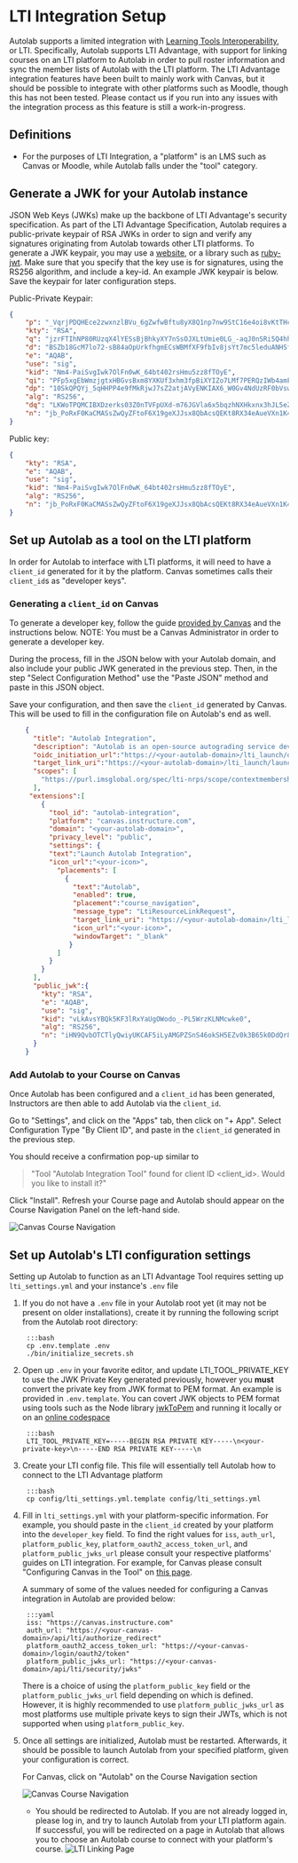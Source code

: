 # LTI Integration Setup

Autolab supports a limited integration with [Learning Tools Interoperability](http://www.imsglobal.org/activity/learning-tools-interoperability), or LTI. Specifically, Autolab supports LTI Advantage, 
with support for linking courses on an LTI platform to Autolab in order to pull roster information and sync the member
lists of Autolab with the LTI platform. The LTI Advantage integration features have been built to mainly work with Canvas,
but it should be possible to integrate with other platforms such as Moodle, though this has not been tested. Please
contact us if you run into any issues with the integration process as this feature is still a work-in-progress.

## Definitions
- For the purposes of LTI Integration, a "platform" is an LMS such as Canvas or Moodle, while Autolab falls under the "tool" category.

## Generate a JWK for your Autolab instance
JSON Web Keys (JWKs) make up the backbone of LTI Advantage's security specification. 
As part of the LTI Advantage Specification, Autolab requires a public-private keypair of RSA JWKs in order to sign
and verify any signatures originating from Autolab towards other LTI platforms. To generate a JWK keypair, you may use 
a [website](https://mkjwk.org/), or a library such as [ruby-jwt](https://github.com/jwt/ruby-jwt). 
Make sure that you specify that the key use is for signatures, using the RS256 algorithm, and include a key-id. An example
JWK keypair is below. Save the keypair for later configuration steps.

Public-Private Keypair:
```json
{
    "p": "_VqrjPDQHEce2zwxnzlBVu_6gZwfwBftu8yX8Q1np7nw9StC16e4oi8vKtTHc6hy-byOU-JyKV0Dj9LZXF_r5_HZlCEVCg9J4oopsINAwi1ekWRWj3pGCJaJ6M9QdWTd3Q0zzWVowdeDmwfWGQKesoM7O4JkxzFRV1w-8GqQYyM",
    "kty": "RSA",
    "q": "jzrFTIhNP80RUzqX4lYESsBjBhkyXY7nSsOJXLtUmie0LG_-aqJ0nSRi5Q4hhDsou3VjMWj-7QvwrgYw4GF5ktlDdEN874TuIRY2LeuWa1WlsYg7QN31G89tPFb7IxlxY9D0KG0Tg3NkXkZ1t2OgQZZeY_uTsY5yJ9e1Zb0Lpec",
    "d": "BSZb18GcM7lo72-sB84aOpUrkfhgmECsWBMfXF9fbIv8jsYt7mc5leduANHSf7aFTS39XQtGZUoZ6DLT2b-DhF2_VJCjm0r2P-YnzHV8QJ9iQKu9tEeclRFR7xeFh0HE39f28n_DKSsvUfkMjPY79Jyw7ctYezLoUJFEP1UI9W1zVbJgRn8GHv438qKGzwJWKWfNVMbNuW9eLLkR5ejPZMts_0cLF3e6JLOZCL2x6yrrqwE8bXehUHDIsVnE-YT0yHWiuNge5YZaicHhQDRqEQZ80KYUzLCecstEPCCyB5UPVP-dhuZhkM0xfadwI61oGFaF5HSNjsW-gjxsE7RIHQ",
    "e": "AQAB",
    "use": "sig",
    "kid": "Nm4-PaiSvgIwk7OlFn0wK_64bt402rsHmu5zz8fTOyE",
    "qi": "PFp5xgEbWmzjgtxHBGvsBxm8YXKUf3xhm3fpBiXYIZo7LMf7PERQzIWb4amFqq0CBfShYgm9tFwdt2ldIQXvhqY2n3bp-Jp1M5P_YD89FR5-YJLk9PnFfEOEJnD1fqRILMWXUGJxL1YxLMIXXkbbhozrh2-2C-Rku7MFdIMA4UI",
    "dp": "10SkQPQYj_5qHHPP4e9fMkRjwJ7sZ2atjAVyENKIAX6_W0Gv4NdUzRF0bVswQXiegM4SzPm6cKTkst6_63phUsovSmq1mr-U0tT8SUusyZCNKtJrriuBuChY86S7Q5Q542olWt9QnGvHGgIVi1iriRhySsUnZgzkhWsO225gUqs",
    "alg": "RS256",
    "dq": "LKWoTPQMCIBXDzerks03Z0nTVFpUXd-m76JGVla6x5bqzhNXHkxnx3hJL5eZEQwT5WNxOTy-gov_SW_6mmcoK4N4SGylLFCmnj-7QdM3P1wiW1XZCp5lwnaFWZLPlCBhPTksctGVjJtSxSR3m2P915QU9lu8rVN2-D6AeCdW0y8",
    "n": "jb_PoRxF0KaCMASsZwQyZFtoF6X19geXJJsx8QbAcsQEKt8RX34eAueVXn1K49UaGDkK-G9UCDmLDYTKMgjz1mtFKuV2J6CwowplkBq9rE_fUgkSY0XfLC3pCRSaQ6kjwwUjbFjF7tWVQHFhTgjqQ85HA5Pd3ix1yHnMPaNZ08CwucAx1st_WLauEmqdkmfXNIA65S5CO8EXxo94CVJ-DIZ3X7HDJq0m28SRKMR7sPM1q8A3a3z_n7DzIytjRyQkLcCWQq9oLT5dTuvAHz3Hasb1hqGqy9uS3RCFvjXk3GW3JMonVfhJ7310gUCAojEqsQ06vtoLp0g0QsjTUbADlQ"
}
```
Public key:
```json
{
    "kty": "RSA",
    "e": "AQAB",
    "use": "sig",
    "kid": "Nm4-PaiSvgIwk7OlFn0wK_64bt402rsHmu5zz8fTOyE",
    "alg": "RS256",
    "n": "jb_PoRxF0KaCMASsZwQyZFtoF6X19geXJJsx8QbAcsQEKt8RX34eAueVXn1K49UaGDkK-G9UCDmLDYTKMgjz1mtFKuV2J6CwowplkBq9rE_fUgkSY0XfLC3pCRSaQ6kjwwUjbFjF7tWVQHFhTgjqQ85HA5Pd3ix1yHnMPaNZ08CwucAx1st_WLauEmqdkmfXNIA65S5CO8EXxo94CVJ-DIZ3X7HDJq0m28SRKMR7sPM1q8A3a3z_n7DzIytjRyQkLcCWQq9oLT5dTuvAHz3Hasb1hqGqy9uS3RCFvjXk3GW3JMonVfhJ7310gUCAojEqsQ06vtoLp0g0QsjTUbADlQ"
}
```
## Set up Autolab as a tool on the LTI platform

In order for Autolab to interface with LTI platforms, it will need to have a `client_id` generated for it by the platform.
 Canvas sometimes calls their `client_id`s as "developer keys".
### Generating a `client_id` on Canvas
To generate a developer key, follow the guide [provided by Canvas](https://community.canvaslms.com/t5/Admin-Guide/How-do-I-configure-an-LTI-key-for-an-account/ta-p/140)
and the instructions below. NOTE: You must be a Canvas Administrator in order to generate a developer key.

During the process, fill in the JSON below with your Autolab domain, and also include your public JWK generated in the previous
step. Then, in the step "Select Configuration Method" use the "Paste JSON" method and paste in this JSON object.

Save your configuration, and then save the `client_id` generated by Canvas. This will be used to fill in the configuration file
on Autolab's end as well.

```json
    {
      "title": "Autolab Integration",
      "description": "Autolab is an open-source autograding service developed by students, for students",
      "oidc_initiation_url":"https://<your-autolab-domain>/lti_launch/oidc_login/",
      "target_link_uri":"https://<your-autolab-domain>/lti_launch/launch/",
      "scopes": [
        "https://purl.imsglobal.org/spec/lti-nrps/scope/contextmembership.readonly"
      ],
     "extensions":[
        {
          "tool_id": "autolab-integration",
          "platform": "canvas.instructure.com",
          "domain": "<your-autolab-domain>",
          "privacy_level": "public",
          "settings": {
          "text":"Launch Autolab Integration",
          "icon_url":"<your-icon>",
            "placements": [
              {
                "text":"Autolab",
                "enabled": true,
                "placement":"course_navigation",
                "message_type": "LtiResourceLinkRequest",
                "target_link_uri": "https://<your-autolab-domain>/lti_launch/launch/",
                "icon_url":"<your-icon>",
                "windowTarget": "_blank"
               }
            ]
          }
        }
      ],
      "public_jwk":{
        "kty": "RSA",
        "e": "AQAB",
        "use": "sig",
        "kid": "vLkAvsYBQk5KF3lRxYaUgOWodo_-PL5WrzKLNMcwke0",
        "alg": "RS256",
        "n": "iHN9QvbOTCTlyQwiyUKCAF5iLyAMGPZSnS46okSH5EZv0k3B65k0DdQr8b454RfwOABp7FgXKOEG4oMG62GiFoWebf1nKVBF5O80QOHZquTZLXYPMBKW9FVB0oDol-pzzNmqX0iDPBnCsoII3S8_sDn5V4ur3LUKM2j7oBBphhAPiin8Oh64gnAPS5nlnJmaV8VIbOdpQgzLLHPH4jIfjFhvIKzwRf1kqQGZsUaGYhrGZTusPOLJ0nBHlNh5cEEjbfp0oEvsNJoMzF0COZaMt2d89G7-oaVE64vcEc4rRbW4g1nL4NbeO8xh1Vkhp4rsqL8Zw__DHNue-8kJQt2LUw"
      }
    }
```
### Add Autolab to your Course on Canvas

Once Autolab has been configured and a `client_id` has been generated, Instructors are then able to add Autolab via the `client_id`.

Go to "Settings", and click on the "Apps" tab, then click on "+ App". Select Configuration Type "By Client ID", and paste in the `client_id` generated in the 
previous step.

You should receive a confirmation pop-up similar to 
> "Tool "Autolab Integration Tool" found for client ID <client_id>. Would you like to install it?"

Click "Install". Refresh your Course page and Autolab should appear on the Course Navigation Panel on the left-hand side.

![Canvas Course Navigation](/images/Canvas_Course_Navigation.png)

## Set up Autolab's LTI configuration settings

Setting up Autolab to function as an LTI Advantage Tool requires setting up `lti_settings.yml` and
your instance's `.env` file

1. If you do not have a `.env` file in your Autolab root yet (it may not be present on older installations), create it by running the following script from the Autolab root directory:

        :::bash
        cp .env.template .env
    	./bin/initialize_secrets.sh

2. Open up `.env` in your favorite editor, and update LTI_TOOL_PRIVATE_KEY to use the JWK Private Key generated previously, however you **must** convert the private key from
   JWK format to PEM format. An example is provided in `.env.template`. You can covert JWK objects to PEM format using tools such as the Node library [jwkToPem](https://www.npmjs.com/package/jwk-to-pem) and 
   running it locally or on an
   [online codespace](https://npm.runkit.com/jwk-to-pem)

        :::bash
        LTI_TOOL_PRIVATE_KEY=-----BEGIN RSA PRIVATE KEY-----\n<your-private-key>\n-----END RSA PRIVATE KEY-----\n

3. Create your LTI config file. This file will essentially tell Autolab how to connect to the LTI Advantage platform

        :::bash
        cp config/lti_settings.yml.template config/lti_settings.yml

4. Fill in `lti_settings.yml` with your platform-specific information. For example, you should paste in the `client_id` created by your platform into the `developer_key` field.
   To find the right values for `iss`, `auth_url`, `platform_public_key`, `platform_oauth2_access_token_url`, and `platform_public_jwks_url` please consult your respective platforms' guides
   on LTI integration. For example, for Canvas please consult "Configuring Canvas in the Tool" on [this page](https://canvas.instructure.com/doc/api/file.lti_dev_key_config.html).
   
    A summary of some of the values needed for configuring a Canvas integration in Autolab are provided below:
      
        :::yaml
        iss: "https://canvas.instructure.com"
        auth_url: "https://<your-canvas-domain>/api/lti/authorize_redirect"
        platform_oauth2_access_token_url: "https://<your-canvas-domain>/login/oauth2/token"
        platform_public_jwks_url: "https://<your-canvas-domain>/api/lti/security/jwks"

    There is a choice of using the `platform_public_key` field or the `platform_public_jwks_url` field depending on which is defined. However, it is highly recommended to use
    `platform_public_jwks_url` as most platforms use multiple private keys to sign their JWTs, which is not supported when using `platform_public_key`.


5. Once all settings are initialized, Autolab must be restarted. Afterwards, it should be possible to launch Autolab from your specified platform, given your configuration is correct.

    For Canvas, click on "Autolab" on the Course Navigation section
   
      ![Canvas Course Navigation](/images/Canvas_Course_Navigation.png)
   
   - You should be redirected to Autolab. If you are not already logged in, please log in, and try to launch Autolab from your LTI platform again.
     If successful, you will be redirected on a page in Autolab that allows you to choose an Autolab course to connect with your platform's course. ![LTI Linking Page](/images/lti_linking_page.png)